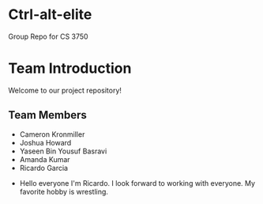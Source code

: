 # Ctrl-alt-elite

Group Repo for CS 3750

# Team Introduction

Welcome to our project repository!

## Team Members

- Cameron Kronmiller
- Joshua Howard
- Yaseen Bin Yousuf Basravi
- Amanda Kumar
- Ricardo Garcia

* Hello everyone I'm Ricardo. I look forward to working with everyone. My favorite hobby is wrestling.
